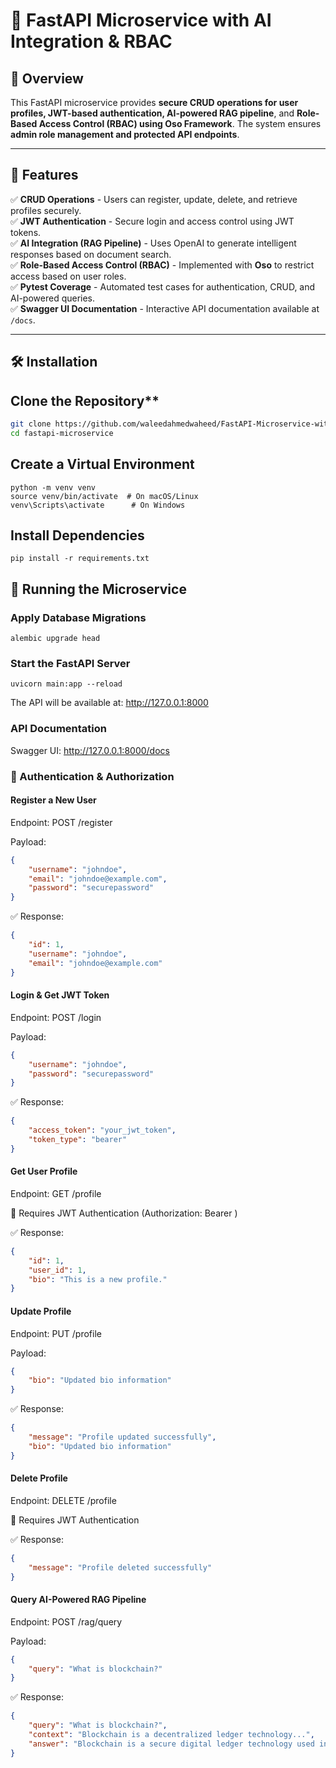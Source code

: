 # 🚀 FastAPI Microservice with AI Integration & RBAC

## 📖 Overview

This FastAPI microservice provides **secure CRUD operations for user profiles, JWT-based authentication, AI-powered RAG pipeline**, and **Role-Based Access Control (RBAC) using Oso Framework**. The system ensures **admin role management and protected API endpoints**.

---

## 📌 Features

✅ **CRUD Operations** - Users can register, update, delete, and retrieve profiles securely.  
✅ **JWT Authentication** - Secure login and access control using JWT tokens.  
✅ **AI Integration (RAG Pipeline)** - Uses OpenAI to generate intelligent responses based on document search.  
✅ **Role-Based Access Control (RBAC)** - Implemented with **Oso** to restrict access based on user roles.  
✅ **Pytest Coverage** - Automated test cases for authentication, CRUD, and AI-powered queries.  
✅ **Swagger UI Documentation** - Interactive API documentation available at `/docs`.

---

## 🛠️ Installation

## Clone the Repository**
```bash
git clone https://github.com/waleedahmedwaheed/FastAPI-Microservice-with-AI-Integration-RBAC.git
cd fastapi-microservice
```

## Create a Virtual Environment

```
python -m venv venv
source venv/bin/activate  # On macOS/Linux
venv\Scripts\activate      # On Windows
```

## Install Dependencies

```
pip install -r requirements.txt
```

## 🚀 Running the Microservice

### Apply Database Migrations

```
alembic upgrade head
```

### Start the FastAPI Server

```
uvicorn main:app --reload
```

The API will be available at: http://127.0.0.1:8000

### API Documentation

Swagger UI: http://127.0.0.1:8000/docs
  
  
### 🔑 Authentication & Authorization

#### Register a New User
<p>Endpoint: POST /register </p>
<p>Payload:</p>

```json
{
    "username": "johndoe",
    "email": "johndoe@example.com",
    "password": "securepassword"
}
```
✅ Response: 
```json
{
	"id": 1, 
	"username": "johndoe", 
	"email": "johndoe@example.com"
}
```

#### Login & Get JWT Token
<p>Endpoint: POST /login </p>
<p>Payload:</p>

```json
{
    "username": "johndoe",
    "password": "securepassword"
}
```

✅ Response:
```json
{
    "access_token": "your_jwt_token",
    "token_type": "bearer"
}
```

#### Get User Profile
<p>Endpoint: GET /profile </p>
<p>🔐 Requires JWT Authentication (Authorization: Bearer <token>)</p>
✅ Response:

```json
{
    "id": 1,
    "user_id": 1,
    "bio": "This is a new profile."
}
```

#### Update Profile
<p>Endpoint: PUT /profile </p>
<p>Payload: </p>

```json
{
    "bio": "Updated bio information"
}
```
✅ Response:

```json
{
	"message": "Profile updated successfully", 
	"bio": "Updated bio information"
}
```

#### Delete Profile
<p>Endpoint: DELETE /profile</p>
<p>🔐 Requires JWT Authentication</p>
✅ Response:

```json
{
	"message": "Profile deleted successfully"
}
```

#### Query AI-Powered RAG Pipeline
<p>Endpoint: POST /rag/query</p>
<p>Payload:</p>

```json
{
    "query": "What is blockchain?"
}
```

✅ Response:

```json
{
    "query": "What is blockchain?",
    "context": "Blockchain is a decentralized ledger technology...",
    "answer": "Blockchain is a secure digital ledger technology used in cryptocurrencies."
}
```